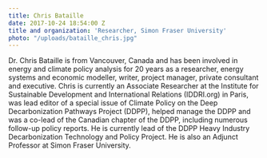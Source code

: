 ```yaml
---
title: Chris Bataille
date: 2017-10-24 18:54:00 Z
title and organization: 'Researcher, Simon Fraser University'
photo: "/uploads/bataille_chris.jpg"
---
```

Dr. Chris Bataille is from Vancouver, Canada and has been involved in energy and climate policy analysis for 20 years as a researcher, energy systems and economic modeller, writer, project manager, private consultant and executive. Chris is currently an Associate Researcher at the Institute for Sustainable Development and International Relations (IDDRI.org) in Paris, was lead editor of a special issue of Climate Policy on the Deep Decarbonization Pathways Project (DDPP), helped manage the DDPP and was a co-lead of the Canadian chapter of the DDPP, including numerous follow-up policy reports. He is currently lead of the DDPP Heavy Industry Decarbonization Technology and Policy Project. He is also an Adjunct Professor at Simon Fraser University.
